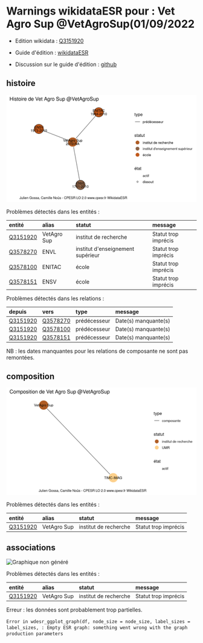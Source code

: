 Warnings wikidataESR pour : Vet Agro Sup @VetAgroSup(01/09/2022
================

- Edition wikidata : [Q3151920](https://www.wikidata.org/wiki/Q3151920)
- Guide d'édition : [wikidataESR](https://github.com/cpesr/wikidataESR/)

- Discussion sur le guide d'édition : [github](https://github.com/cpesr/wikidataESR/issues)



## histoire 

![Graphique non généré](Q3151920-histoire.png) 

Problèmes détectés dans les entités :

|entité                                             |alias       |statut                            |message              |
|:--------------------------------------------------|:-----------|:---------------------------------|:--------------------|
|[Q3151920](https://www.wikidata.org/wiki/Q3151920) |VetAgro Sup |institut de recherche             |Statut trop imprécis |
|[Q3578270](https://www.wikidata.org/wiki/Q3578270) |ENVL        |institut d'enseignement supérieur |Statut trop imprécis |
|[Q3578100](https://www.wikidata.org/wiki/Q3578100) |ENITAC      |école                             |Statut trop imprécis |
|[Q3578151](https://www.wikidata.org/wiki/Q3578151) |ENSV        |école                             |Statut trop imprécis |

Problèmes détectés dans les relations :

|depuis                                             |vers                                               |type         |message              |
|:--------------------------------------------------|:--------------------------------------------------|:------------|:--------------------|
|[Q3151920](https://www.wikidata.org/wiki/Q3151920) |[Q3578270](https://www.wikidata.org/wiki/Q3578270) |prédécesseur |Date(s) manquante(s) |
|[Q3151920](https://www.wikidata.org/wiki/Q3151920) |[Q3578100](https://www.wikidata.org/wiki/Q3578100) |prédécesseur |Date(s) manquante(s) |
|[Q3151920](https://www.wikidata.org/wiki/Q3151920) |[Q3578151](https://www.wikidata.org/wiki/Q3578151) |prédécesseur |Date(s) manquante(s) |

NB : les dates manquantes pour les relations de composante ne sont pas remontées. 



## composition 

![Graphique non généré](Q3151920-composition.png) 

Problèmes détectés dans les entités :

|entité                                             |alias       |statut                |message              |
|:--------------------------------------------------|:-----------|:---------------------|:--------------------|
|[Q3151920](https://www.wikidata.org/wiki/Q3151920) |VetAgro Sup |institut de recherche |Statut trop imprécis |

 



## associations 

![Graphique non généré](Q3151920-associations.png) 

Problèmes détectés dans les entités :

|entité                                             |alias       |statut                |message              |
|:--------------------------------------------------|:-----------|:---------------------|:--------------------|
|[Q3151920](https://www.wikidata.org/wiki/Q3151920) |VetAgro Sup |institut de recherche |Statut trop imprécis |

 


Erreur : les données sont probablement trop partielles.
```
Error in wdesr_ggplot_graph(df, node_size = node_size, label_sizes = label_sizes, : Empty ESR graph: something went wrong with the graph production parameters

``` 

